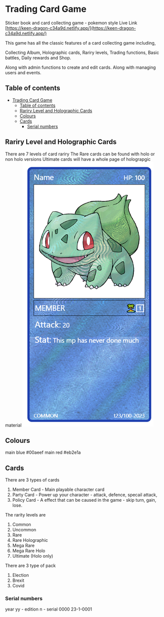 # Trading Card Game

Sticker book and card collecting game - pokemon style
Live Link [https://keen-dragon-c34a9d.netlify.app/](https://keen-dragon-c34a9d.netlify.app/)

This game has all the classic features of a card collecting game including,

Collecting Album, Holographic cards, Rariry levels, Trading functions, Basic battles, Daily rewards and Shop.

Along with admin functions to create and edit cards. Along with managing users and events.

## Table of contents

- [Trading Card Game](#trading-card-game)
  - [Table of contents](#table-of-contents)
  - [Rariry Level and Holographic Cards](#rariry-level-and-holographic-cards)
  - [Colours](#colours)
  - [Cards](#cards)
    - [Serial numbers](#serial-numbers)

## Rariry Level and Holographic Cards

There are 7 levels of card rariry
The Rare cards can be found with holo or non holo versions
Ultimate cards will have a whole page of holograpgic material
<img src='./assets/images/holo-example-card.png' alt='Card Examples' />


## Colours

main blue #00aeef
main red #eb2e1a

## Cards

There are 3 types of cards

1. Member Card - Main playable character card
2. Party Card - Power up your character - attack, defence, specail attack,
3. Policy Card - A effect that can be caused in the game - skip turn, gain, lose.

The rarity levels are

1. Common
2. Uncommon
3. Rare
4. Rare Holographic
5. Mega Rare
6. Mega Rare Holo
7. Ultimate (Holo only)

There are 3 type of pack

1. Election
2. Brexit
3. Covid

### Serial numbers

year yy - edition n - serial 0000
23-1-0001
